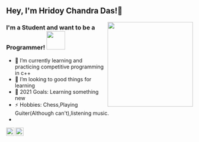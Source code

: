## Hey, I'm Hridoy Chandra Das!👋
<img align='right' src="https://media.giphy.com/media/M9gbBd9nbDrOTu1Mqx/giphy.gif" width="230">

### I'm a Student and want to be a Programmer! <img src="" width="50"></h2>

- 🌱 I’m currently learning and practicing competitive programming in c++
- 👯 I’m looking to good things for learning
- 🥅 2021 Goals: Learning something new
- ⚡ Hobbies: Chess,Playing Guiter(Although can't),listening music.
- 
<a href="https://www.instagram.com/hridoy.topu/">
  <img align="left" alt="Topu's Instagram" width="22px" src="https://cdn.jsdelivr.net/npm/simple-icons@v3/icons/instagram.svg" />
</a>
<a href="https://www.facebook.com/heartedboy.topu/">
  <img align="left" alt="Topu's Facebook" width="22px" src="https://cdn.jsdelivr.net/npm/simple-icons@v3/icons/facebook.svg" />
</a>
